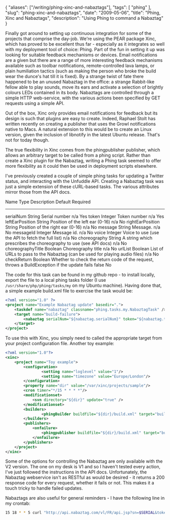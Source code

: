 {
    "aliases": ["/writing/phing-xinc-and-nabaztags"],
    "tags": [
        "phing"
    ],
    "slug": "phing-xinc-and-nabaztags",
    "date": "2009-05-06",
    "title": "Phing, Xinc and Nabaztags",
    "description": "Using Phing to command a Nabaztag"
}

Finally got around to setting up continuous integration for some of the
projects that comprise the day-job. We're using the PEAR package Xinc,
which has proved to be excellent thus far - especially as it integrates
so well with my deployment tool of choice: Phing. Part of the fun in
setting it up was looking for suitable feedback mechanisms or devices.
Email notifications are a given but there are a range of more
interesting feedback mechanisms available such as toolbar notifications,
remote-controlled lava lamps, or plain humiliation tactics (such as
making the person who broke the build wear the dunce's hat till it is
fixed). By a strange twist of fate there happened to be an unused
Nabaztag in the office: a strange Rabbit-like fellow able to play
sounds, move its ears and activate a selection of brightly colours LEDs
contained in its body. Nabaztags are controlled through a simple HTTP
web-service, with the various actions been specified by GET requests
using a simple API.

Out of the box, Xinc only provides email notifications for feedback but
its design is such that plugins are easy to create. Indeed, Raphael
Stolt has written recently on creating a publisher that uses the Growl
notifications native to Macs. A natural extension to this would be to
create an Linux version, given the inclusion of libnotify in the latest
Ubuntu release. That's not for today though.

The true flexibility in Xinc comes from the phingpublisher publisher,
which allows an arbitrary target to be called from a phing script.
Rather than create a Xinc plugin for the Nabaztag, writing a Phing task
seemed to offer more flexibility as it could then be used in deployment
scripts elsewhere.

I've previously created a couple of simple phing tasks for updating a
Twitter status, and interacting with the Unfuddle API. Creating a
Nabaztag task was just a simple extension of these cURL-based tasks. The
various attributes mirror those from the API docs.

  Name                Type      Description                                         Default   Required
  ------------------- --------- --------------------------------------------------- --------- ----------
  serialNum           String    Serial number                                       n/a       Yes
  token               Integer   Token number                                        n/a       Yes
  leftEarPosition     String    Position of the left ear (0-16)                     n/a       No
  rightEarPosition    String    Position of the right ear (0-16)                    n/a       No
  message             String    Message.                                            n/a       No
  messageId           Integer   Message id.                                         n/a       No
  voice               Integer   Voice to use (use the API to fetch the full list)   n/a       No
  choreography        String    A string which prescribes the choreography
                                to use (see API docs)                               n/a       No
  choreographyTitle   Boolean   Choreography title                                  n/a       No
  urlList             Boolean   List of URLs to pass to the Nabaztag (can be
                                used for playing audio files)                       n/a       No
  checkReturn         Boolean   Whether to check the return code of the request,
                                throws a BuildException if the update fails         false     No

The code for this task can be found in my github repo - to install
locally, export the file to a local phing tasks folder (I use
`/usr/share/php/phing/tasks/my` on my Ubuntu machine). Having done that,
a simple example build.xml file to exercise the task would be:

``` xml
<?xml version="1.0" ?>
<project name="Example Nabaztag update" basedir=".">
    <taskdef name="nabaztag" classname="phing.tasks.my.NabaztagTask" />
    <target name="build-failure">
        <nabaztag serialNum="${nabaztag.serialNum}" token="${nabaztag.token}" message="The build failed!" voice="US-Liberty" />
    </target>
</project>
```

To use this with Xinc, you simply need to called the appropriate target
from your project configuration file. Another toy example:

``` xml
<?xml version="1.0"?>
<xinc>
    <project name="Toy example">
        <configuration>
                <setting name="loglevel" value="1"/>
                <setting name="timezone" value="Europe/London"/>
        </configuration>
        <property name="dir" value="/var/xinc/projects/sample"/>
        <cron timer="*/15 * * * *"/>
        <modificationset>
            <svn directory="${dir}" update="true" />
        </modificationset>              
        <builders>
                <phingBuilder buildfile="${dir}/build.xml" target="build-project"/>
        </builders>
        <publishers>
            <onfailure>
                <phingpublisher buildfile="${dir}/build.xml" target="build-failure" />
            </onfailure>
        </publishers>
    </project>
</xinc>
```

Some of the options for controlling the Nabaztag are only available with
the V2 version. The one on my desk is V1 and so I haven't tested every
action, I've just followed the instructions in the API docs.
Unfortunately, the Nabaztag webservice isn't as RESTful as would be
desired - it returns a 200 response code for every request, whether it
fails or not. This makes it a touch tricky to handle failed updates.

Nabaztags are also useful for general reminders - I have the following
line in my crontab:

``` bash
15 18 * * 5 curl "http://api.nabaztag.com/vl/FR/api.jsp?sn=$SERIAL&token=$TOKEN&tts=It+is+now+time+to+go+to+the+pub" 
```
